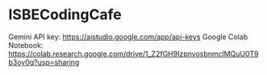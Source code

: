 # ISBECodingCafe



Gemini API key: https://aistudio.google.com/app/api-keys
Google Colab Notebook: https://colab.research.google.com/drive/1_Z2fGH9IzpnvosbnmclMQuU0T9b3oy0q?usp=sharing
